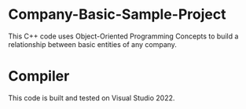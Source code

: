 # Company-Basic-Sample-Project
This C++ code uses Object-Oriented Programming Concepts to build a relationship between basic entities of any company.
# Compiler
This code is built and tested on Visual Studio 2022.
